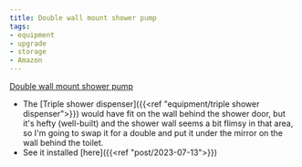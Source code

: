 ```yaml
---
title: Double wall mount shower pump
tags:
- equipment
- upgrade
- storage
- Amazon
---
```

[Double wall mount shower pump](https://www.amazon.com/dp/B002YNQXMU/ref=nosim?tag=ffwf0f-20)
- The [Triple shower dispenser]({{<ref "equipment/triple shower dispenser">}}) would have fit on the wall behind the shower door, but it's hefty (well-built) and the shower wall seems a bit flimsy in that area, so I'm going to swap it for a double and put it under the mirror on the wall behind the toilet.
- See it installed [here]({{<ref "post/2023-07-13">}})

